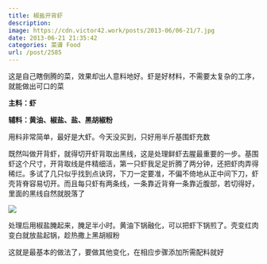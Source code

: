 ```yaml
---
title: 椒盐开背虾
description: 
image: https://cdn.victor42.work/posts/2013-06/06-21/7.jpg
date: 2013-06-21 21:35:42
categories: 菜谱 Food
url: /post/2585
---
```


这是自己瞎倒腾的菜，效果却出人意料地好。虾是好材料，不需要太复杂的工序，就能做出可口的菜

**主料：虾**

**辅料：黄油、椒盐、盐、黑胡椒粉**

用料非常简单，最好是大虾。今天没买到，只好用半斤基围虾充数

既然叫做开背虾，就得切开虾背取出黑线，这是处理鲜虾去腥最重要的一步。基围虾这个尺寸，开背取线是件精细活，第一只虾我足足折腾了两分钟，还把虾肉弄得稀烂。多试了几只似乎找到点诀窍，下刀一定要准，不偏不倚地从正中间下刀，虾壳背脊容易切开。而且每只虾有两条线，一条靠近背脊一条靠近腹部，若切得好，里面的黑线自然就脱落了

![](https://cdn.victor42.work/posts/2013-06/06-21/8.jpg)

处理后用椒盐腌起来，腌足半小时。黄油下锅融化，可以把虾下锅煎了。壳变红肉变白就放盐起锅，趁热撒上黑胡椒粉

这就是最基本的做法了，要做其他变化，在相应步骤添加所需配料就好